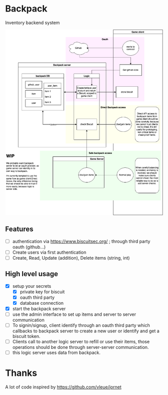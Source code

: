 # Backpack

Inventory backend system

![Raw target implementation](Docs/Backpack.drawio.png)

## Features

- [ ] authentication via https://www.biscuitsec.org/ ; through third party oauth (github...)
- [ ] Create users via first authentication
- [ ] Create, Read, Update (addition), Delete items (string, int)

## High level usage

- [x] setup your secrets 
  - [x] private key for biscuit
  - [x] oauth third party
  - [x] database connection
- [x] start the backpack server
- [ ] use the admin interface to set up items and server to server communication
- [ ] To signin/signup, client identify through an oauth third party which callbacks to backpack server to create a new user or identify and get a biscuit token.
- [ ] Clients call to another logic server to refill or use their items, those operations should be done through server-server communication. 
- [ ] this logic server uses data from backpack.

# Thanks

A lot of code inspired by https://github.com/vleue/jornet